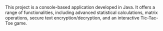 This project is a console-based application developed in Java. It offers a range of functionalities, including advanced statistical calculations, matrix operations, secure text encryption/decryption, and an interactive Tic-Tac-Toe game.
